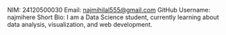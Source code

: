 NIM: 24120500030
Email: najmihilal555@gmail.com
GitHub Username: najmihere
Short Bio: I am a Data Science student, currently learning about data analysis, visualization, and web development.
